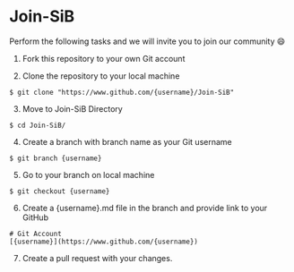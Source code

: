 # Join-SiB

Perform the following tasks and we will invite you to join our community :smile:

1. Fork this repository to your own Git account

2. Clone the repository to your local machine

```
$ git clone "https://www.github.com/{username}/Join-SiB"
```
3. Move to Join-SiB Directory

```
$ cd Join-SiB/
```

4. Create a branch with branch name as your Git username

```
$ git branch {username}
```

5. Go to your branch on local machine

```
$ git checkout {username}
```

6. Create a {username}.md file in the branch and provide link to your GitHub

```
# Git Account
[{username}](https://www.github.com/{username})
```

7. Create a pull request with your changes.

